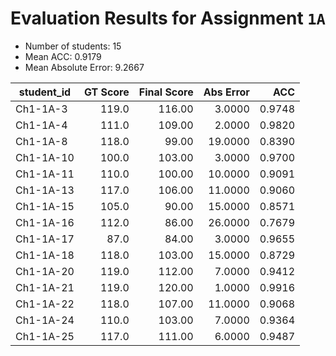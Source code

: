 # Evaluation Results for Assignment `1A`

- Number of students: 15
- Mean ACC: 0.9179
- Mean Absolute Error: 9.2667

| student_id | GT Score | Final Score | Abs Error | ACC  |
|------------|---------:|------------:|----------:|-----:|
| Ch1-1A-3 | 119.0 | 116.00 | 3.0000 | 0.9748 |
| Ch1-1A-4 | 111.0 | 109.00 | 2.0000 | 0.9820 |
| Ch1-1A-8 | 118.0 | 99.00 | 19.0000 | 0.8390 |
| Ch1-1A-10 | 100.0 | 103.00 | 3.0000 | 0.9700 |
| Ch1-1A-11 | 110.0 | 100.00 | 10.0000 | 0.9091 |
| Ch1-1A-13 | 117.0 | 106.00 | 11.0000 | 0.9060 |
| Ch1-1A-15 | 105.0 | 90.00 | 15.0000 | 0.8571 |
| Ch1-1A-16 | 112.0 | 86.00 | 26.0000 | 0.7679 |
| Ch1-1A-17 | 87.0 | 84.00 | 3.0000 | 0.9655 |
| Ch1-1A-18 | 118.0 | 103.00 | 15.0000 | 0.8729 |
| Ch1-1A-20 | 119.0 | 112.00 | 7.0000 | 0.9412 |
| Ch1-1A-21 | 119.0 | 120.00 | 1.0000 | 0.9916 |
| Ch1-1A-22 | 118.0 | 107.00 | 11.0000 | 0.9068 |
| Ch1-1A-24 | 110.0 | 103.00 | 7.0000 | 0.9364 |
| Ch1-1A-25 | 117.0 | 111.00 | 6.0000 | 0.9487 |
